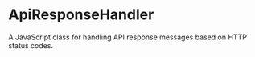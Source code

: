 # ApiResponseHandler
A JavaScript class for handling API response messages based on HTTP status codes.
